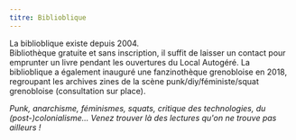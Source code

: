 ```yaml
---
titre: Biblioblique
---
```


La biblioblique existe depuis 2004.  
Bibliothèque gratuite et sans inscription, 
il suffit de laisser un contact pour emprunter un livre pendant les ouvertures du Local Autogéré.
La biblioblique a également inauguré une fanzinothèque grenobloise en 2018, 
regroupant les archives zines de la scène punk/diy/féministe/squat grenobloise (consultation sur place).

*Punk, anarchisme, féminismes, squats, critique des technologies, du (post-)colonialisme... 
Venez trouver là des lectures qu'on ne trouve pas ailleurs !*
